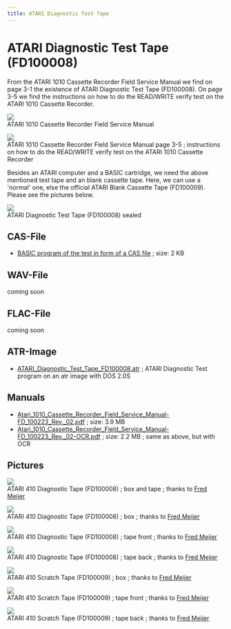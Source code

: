 ```yaml
---
title: ATARI Diagnostic Test Tape
---
```

# ATARI Diagnostic Test Tape (FD100008)  
  
From the ATARI 1010 Cassette Recorder Field Service Manual we find on page 3-1 the existence of ATARI Diagnostic Test Tape (FD100008). On page 3-5 we find the instructions on how to do the READ/WRITE verify test on the ATARI 1010 Cassette Recorder.  
  
![](attachments/Cover.png)  
ATARI 1010 Cassette Recorder Field Service Manual  
  
![](attachments/Page+23.png)  
ATARI 1010 Cassette Recorder Field Service Manual page 3-5 ; instructions on how to do the READ/WRITE verify test on the ATARI 1010 Cassette Recorder  
  
Besides an ATARI computer and a BASIC cartridge, we need the above mentioned test tape and an blank cassette tape. Here, we can use a 'normal' one, else the official ATARI Blank Cassette Tape (FD100009). Please see the pictures below.  
  
![](attachments/Bild1.jpg)  
ATARI Diagnostic Test Tape (FD100008) sealed  
  
## CAS-File  
- [BASIC program of the test in form of a CAS file](attachments/CASTEST.CAS) ; size: 2 KB  
  
## WAV-File  
coming soon  
  
## FLAC-File  
coming soon  
  
## ATR-Image  
- [ATARI_Diagnostic_Test_Tape_FD100008.atr](attachments/ATARI_Diagnostic_Test_Tape_FD100008.atr) ; ATARI Diagnostic Test program on an atr image with DOS 2.0S  
  
## Manuals  
- [Atari_1010_Cassette_Recorder_Field_Service_Manual-FD_100223_Rev._02.pdf](attachments/Atari_1010_Cassette_Recorder_Field_Service_Manual-FD_100223_Rev._02.pdf) ; size: 3.9 MB  
- [Atari_1010_Cassette_Recorder_Field_Service_Manual-FD_100223_Rev._02-OCR.pdf](attachments/Atari_1010_Cassette_Recorder_Field_Service_Manual-FD_100223_Rev._02-OCR.pdf) ; size: 2.2 MB ; same as above, but with OCR  
  
## Pictures  
![](attachments/Fred1.jpg)  
ATARI 410 Diagnostic Tape (FD100008) ; box and tape ; thanks to [Fred Meijer](https://www.atarimuseum.nl)  
  
![](attachments/Fred2.jpg)  
ATARI 410 Diagnostic Tape (FD100008) ; box ; thanks to [Fred Meijer](https://www.atarimuseum.nl)  
  
![](attachments/Fred3.jpg)  
ATARI 410 Diagnostic Tape (FD100008) ; tape front ; thanks to [Fred Meijer](https://www.atarimuseum.nl)  
  
![](attachments/Fred4.jpg)  
ATARI 410 Diagnostic Tape (FD100008) ; tape back ; thanks to [Fred Meijer](https://www.atarimuseum.nl)  
  
![](attachments/Fred5.jpg)  
ATARI 410 Scratch Tape (FD100009) ; box ; thanks to [Fred Meijer](https://www.atarimuseum.nl)  
  
![](attachments/Fred6.jpg)  
ATARI 410 Scratch Tape (FD100009) ; tape front ; thanks to [Fred Meijer](https://www.atarimuseum.nl)  
  
![](attachments/Fred7.jpg)  
ATARI 410 Scratch Tape (FD100009) ; tape back ; thanks to [Fred Meijer](https://www.atarimuseum.nl)  
